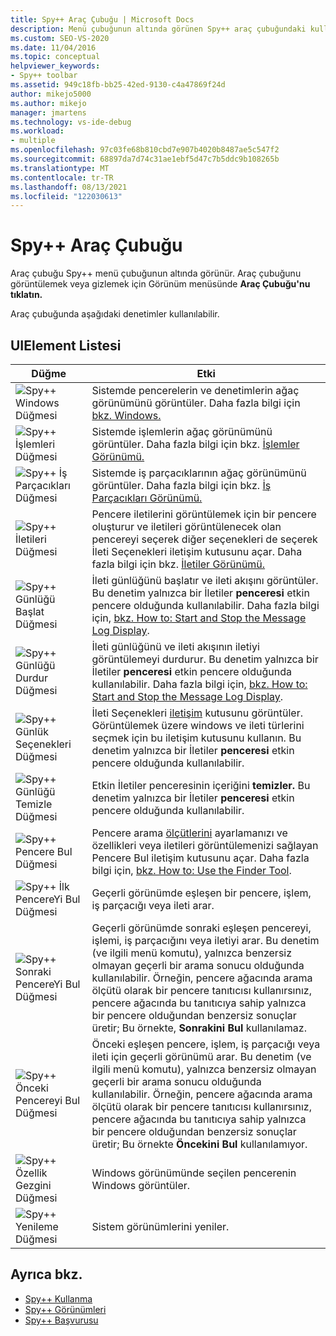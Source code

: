 ```yaml
---
title: Spy++ Araç Çubuğu | Microsoft Docs
description: Menü çubuğunun altında görünen Spy++ araç çubuğundaki kullanıcı arabirimi öğelerini anlayabilirsiniz. Araç çubuğunu görüntülemek veya gizlemek için Görünüm menüsünde Araç Çubuğu'nu tıklatın.
ms.custom: SEO-VS-2020
ms.date: 11/04/2016
ms.topic: conceptual
helpviewer_keywords:
- Spy++ toolbar
ms.assetid: 949c18fb-bb25-42ed-9130-c4a47869f24d
author: mikejo5000
ms.author: mikejo
manager: jmartens
ms.technology: vs-ide-debug
ms.workload:
- multiple
ms.openlocfilehash: 97c03fe68b810cbd7e907b4020b8487ae5c547f2
ms.sourcegitcommit: 68897da7d74c31ae1ebf5d47c7b5ddc9b108265b
ms.translationtype: MT
ms.contentlocale: tr-TR
ms.lasthandoff: 08/13/2021
ms.locfileid: "122030613"
---
```

# <a name="spy-toolbar"></a>Spy++ Araç Çubuğu
Araç çubuğu Spy++ menü çubuğunun altında görünür. Araç çubuğunu görüntülemek veya gizlemek için Görünüm menüsünde **Araç Çubuğu'nu** **tıklatın.**

 Araç çubuğunda aşağıdaki denetimler kullanılabilir.

## <a name="uielement-list"></a>UIElement Listesi

|Düğme|Etki|
|------------|------------|
|![Spy&#43;&#43; Windows Düğmesi](../debugger/media/icon_spy--_windows.gif "Icon_Spy++_Windows")|Sistemde pencerelerin ve denetimlerin ağaç görünümünü görüntüler. Daha fazla bilgi için [bkz. Windows.](../debugger/windows-view.md)|
|![Spy&#43;&#43; İşlemleri Düğmesi](../debugger/media/icon_spy--_processes.gif "Icon_Spy++_Processes")|Sistemde işlemlerin ağaç görünümünü görüntüler. Daha fazla bilgi için bkz. [İşlemler Görünümü.](../debugger/processes-view.md)|
|![Spy&#43;&#43; İş Parçacıkları Düğmesi](../debugger/media/icon_spy--_threads.gif "Icon_Spy++_Threads")|Sistemde iş parçacıklarının ağaç görünümünü görüntüler. Daha fazla bilgi için bkz. [İş Parçacıkları Görünümü.](../debugger/threads-view.md)|
|![Spy&#43;&#43; İletileri Düğmesi](../debugger/media/icon_spy--_messages.gif "Icon_Spy++_Messages")|Pencere iletilerini görüntülemek için bir  pencere oluşturur ve iletileri görüntülenecek olan pencereyi seçerek diğer seçenekleri de seçerek İleti Seçenekleri iletişim kutusunu açar. Daha fazla bilgi için bkz. [İletiler Görünümü.](../debugger/messages-view.md)|
|![Spy&#43;&#43; Günlüğü Başlat Düğmesi](../debugger/media/icon_spy--_startlog.gif "Icon_Spy++_StartLog")|İleti günlüğünü başlatır ve ileti akışını görüntüler. Bu denetim yalnızca bir İletiler **penceresi** etkin pencere olduğunda kullanılabilir. Daha fazla bilgi için, [bkz. How to: Start and Stop the Message Log Display](../debugger/how-to-start-and-stop-the-message-log-display.md).|
|![Spy&#43;&#43; Günlüğü Durdur Düğmesi](../debugger/media/icon_spy--_stoplog.gif "Icon_Spy++_StopLog")|İleti günlüğünü ve ileti akışının iletiyi görüntülemeyi durdurur. Bu denetim yalnızca bir İletiler **penceresi** etkin pencere olduğunda kullanılabilir. Daha fazla bilgi için, [bkz. How to: Start and Stop the Message Log Display](../debugger/how-to-start-and-stop-the-message-log-display.md).|
|![Spy&#43;&#43; Günlük Seçenekleri Düğmesi](../debugger/media/icon_spy--_logoptions.gif "Icon_Spy++_LogOptions")|İleti Seçenekleri [iletişim](../debugger/message-options-dialog-box.md) kutusunu görüntüler. Görüntülemek üzere windows ve ileti türlerini seçmek için bu iletişim kutusunu kullanın. Bu denetim yalnızca bir İletiler **penceresi** etkin pencere olduğunda kullanılabilir.|
|![Spy&#43;&#43; Günlüğü Temizle Düğmesi](../debugger/media/spy--_clearlog.gif "Spy++_ClearLog")|Etkin İletiler penceresinin içeriğini **temizler.** Bu denetim yalnızca bir İletiler **penceresi** etkin pencere olduğunda kullanılabilir.|
|![Spy&#43;&#43; Pencere Bul Düğmesi](../debugger/media/icon_spy--_findwindow.gif "Icon_Spy++_FindWindow")|Pencere arama [ölçütlerini](../debugger/find-window-dialog-box.md) ayarlamanızı ve özellikleri veya iletileri görüntülemenizi sağlayan Pencere Bul iletişim kutusunu açar. Daha fazla bilgi için, [bkz. How to: Use the Finder Tool](../debugger/how-to-use-the-finder-tool.md).|
|![Spy&#43;&#43; İlk PencereYi Bul Düğmesi](../debugger/media/icon_spy--_window.gif "Icon_Spy++_Window")|Geçerli görünümde eşleşen bir pencere, işlem, iş parçacığı veya ileti arar.|
|![Spy&#43;&#43; Sonraki PencereYi Bul Düğmesi](../debugger/media/icon_spy--_nextwindow.gif "Icon_Spy++_NextWindow")|Geçerli görünümde sonraki eşleşen pencereyi, işlemi, iş parçacığını veya iletiyi arar. Bu denetim (ve ilgili menü komutu), yalnızca benzersiz olmayan geçerli bir arama sonucu olduğunda kullanılabilir. Örneğin, pencere ağacında arama ölçütü olarak bir pencere tanıtıcısı kullanırsınız, pencere ağacında bu tanıtıcıya sahip yalnızca bir pencere olduğundan benzersiz sonuçlar üretir; Bu örnekte, **Sonrakini Bul** kullanılamaz.|
|![Spy&#43;&#43; Önceki Pencereyi Bul Düğmesi](../debugger/media/icon_spy--_prevwindow.gif "Icon_Spy++_PrevWindow")|Önceki eşleşen pencere, işlem, iş parçacığı veya ileti için geçerli görünümü arar. Bu denetim (ve ilgili menü komutu), yalnızca benzersiz olmayan geçerli bir arama sonucu olduğunda kullanılabilir. Örneğin, pencere ağacında arama ölçütü olarak bir pencere tanıtıcısı kullanırsınız, pencere ağacında bu tanıtıcıya sahip yalnızca bir pencere olduğundan benzersiz sonuçlar üretir; Bu örnekte **Öncekini Bul** kullanılamıyor.|
|![Spy&#43;&#43; Özellik Gezgini Düğmesi](../debugger/media/icon_spy--_propexp.gif "Icon_Spy++_PropExp")|Windows görünümünde seçilen pencerenin Windows görüntüler.|
|![Spy&#43;&#43; Yenileme Düğmesi](../debugger/media/icon_spy--_refresh.gif "Icon_Spy++_Refresh")|Sistem görünümlerini yeniler.|

## <a name="see-also"></a>Ayrıca bkz.
- [Spy++ Kullanma](../debugger/using-spy-increment.md)
- [Spy++ Görünümleri](../debugger/spy-increment-views.md)
- [Spy++ Başvurusu](../debugger/spy-increment-reference.md)
